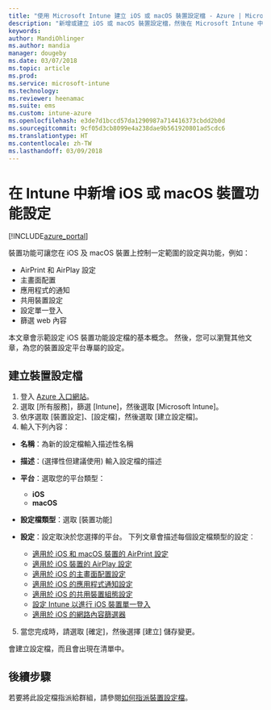 ```yaml
---
title: "使用 Microsoft Intune 建立 iOS 或 macOS 裝置設定檔 - Azure | Micrososft Docs"
description: "新增或建立 iOS 或 macOS 裝置設定檔，然後在 Microsoft Intune 中設定 AirPrint、AirPlay、主畫面配置、應用程式通知、共用裝置、單一登入以及 web 內容篩選器的設定"
keywords: 
author: MandiOhlinger
ms.author: mandia
manager: dougeby
ms.date: 03/07/2018
ms.topic: article
ms.prod: 
ms.service: microsoft-intune
ms.technology: 
ms.reviewer: heenamac
ms.suite: ems
ms.custom: intune-azure
ms.openlocfilehash: e3de7d1bccd57da1290987a714416373cbdd2b0d
ms.sourcegitcommit: 9cf05d3cb8099e4a238dae9b561920801ad5cdc6
ms.translationtype: HT
ms.contentlocale: zh-TW
ms.lasthandoff: 03/09/2018
---
```

# <a name="add-ios-or-macos-device-feature-settings-in-intune"></a>在 Intune 中新增 iOS 或 macOS 裝置功能設定

[!INCLUDE[azure_portal](./includes/azure_portal.md)]

裝置功能可讓您在 iOS 及 macOS 裝置上控制一定範圍的設定與功能，例如：

- AirPrint 和 AirPlay 設定
- 主畫面配置
- 應用程式的通知
- 共用裝置設定
- 設定單一登入
- 篩選 web 內容

本文章會示範設定 iOS 裝置功能設定檔的基本概念。 然後，您可以瀏覽其他文章，為您的裝置設定平台專屬的設定。

## <a name="create-a-device-profile"></a>建立裝置設定檔

1. 登入 [Azure 入口網站](https://portal.azure.com)。
2. 選取 [所有服務]，篩選 [Intune]，然後選取 [Microsoft Intune]。
3. 依序選取 [裝置設定]、[設定檔]，然後選取 [建立設定檔]。
4. 輸入下列內容：

  - **名稱**：為新的設定檔輸入描述性名稱
  - **描述**：(選擇性但建議使用) 輸入設定檔的描述
  - **平台**：選取您的平台類型：
    - **iOS**
    - **macOS**
  - **設定檔類型**：選取 [裝置功能]
  - **設定**：設定取決於您選擇的平台。 下列文章會描述每個設定檔類型的設定︰

    - [適用於 iOS 和 macOS 裝置的 AirPrint 設定](air-print-settings-ios-macos.md)
    - [適用於 iOS 裝置的 AirPlay 設定](airplay-settings-ios.md)
    - [適用於 iOS 的主畫面配置設定](home-screen-settings-ios.md)
    - [適用於 iOS 的應用程式通知設定](app-notification-settings-ios.md)
    - [適用於 iOS 的共用裝置組態設定](shared-device-settings-ios.md)
    - [設定 Intune 以進行 iOS 裝置單一登入](sso-ios.md)
    - [適用於 iOS 的網路內容篩選器](web-content-filter-settings-ios.md)

5. 當您完成時，請選取 [確定]，然後選擇 [建立] 儲存變更。

會建立設定檔，而且會出現在清單中。

## <a name="next-step"></a>後續步驟

若要將此設定檔指派給群組，請參閱[如何指派裝置設定檔](device-profile-assign.md)。